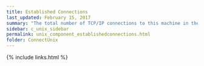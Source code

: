 ```yaml
---
title: Established Connections
last_updated: February 15, 2017
summary: "The total number of TCP/IP connections to this machine in the ESTABLISHED state."
sidebar: c_unix_sidebar
permalink: unix_component_establishedconnections.html
folder: ConnectUnix
---
```



{% include links.html %}
